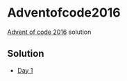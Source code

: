 # Adventofcode2016

[Advent of code 2016](http://adventofcode.com/2016) solution

## Solution
  - [Day 1](lib/solutions/day1.ex)

